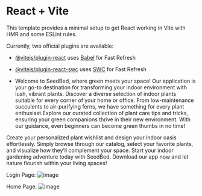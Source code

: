 # React + Vite

This template provides a minimal setup to get React working in Vite with HMR and some ESLint rules.

Currently, two official plugins are available:

- [@vitejs/plugin-react](https://github.com/vitejs/vite-plugin-react/blob/main/packages/plugin-react/README.md) uses [Babel](https://babeljs.io/) for Fast Refresh
- [@vitejs/plugin-react-swc](https://github.com/vitejs/vite-plugin-react-swc) uses [SWC](https://swc.rs/) for Fast Refresh

- Welcome to SeedBed, where green meets your space! Our application is your go-to destination for transforming your indoor environment with lush, vibrant plants. Discover a diverse selection of indoor plants suitable for every corner of your home or office. From low-maintenance succulents to air-purifying ferns, we have something for every plant enthusiast.Explore our curated collection of plant care tips and tricks, ensuring your green companions thrive in their new environment. With our guidance, even beginners can become green thumbs in no time!

Create your personalized plant wishlist and design your indoor oasis effortlessly. Simply browse through our catalog, select your favorite plants, and visualize how they’ll complement your space.
Start your indoor gardening adventure today with SeedBed. Download our app now and let nature flourish within your living spaces!

Login Page:
![image](https://github.com/Meghasyam283/seed-bed/assets/82363294/b9b79dd7-76e4-48f6-aa6f-89adf7e4a2bc)

Home Page:
![image](https://github.com/Meghasyam283/seed-bed/assets/82363294/7181a56b-fc63-4584-b620-14bd0de1089f)
